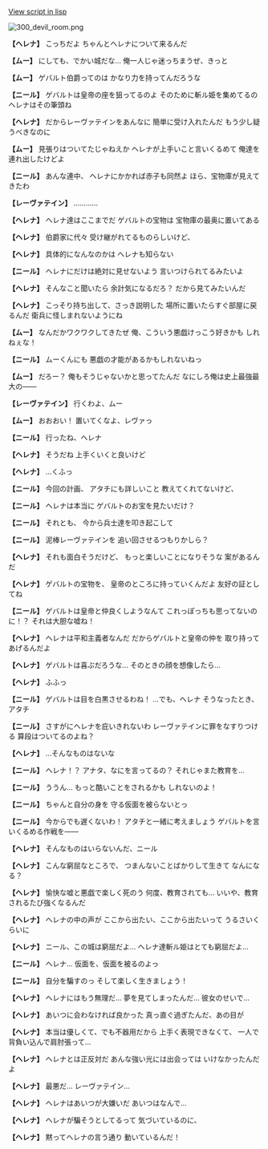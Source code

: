 [View script in lisp](../scripts/100211101.txt)

![300_devil_room.png](../images/backgrounds/300_devil_room.png)

**【ヘレナ】**
こっちだよ
ちゃんとヘレナについて来るんだ

**【ムー】**
にしても、でかい城だな…
俺一人じゃ迷っちまうぜ、きっと

**【ムー】**
ゲバルト伯爵ってのは
かなり力を持ってんだろうな

**【ニール】**
ゲバルトは皇帝の座を狙ってるのよ
そのために斬ル姫を集めてるの
ヘレナはその筆頭ね

**【ヘレナ】**
だからレーヴァテインをあんなに
簡単に受け入れたんだ
もう少し疑うべきなのに

**【ムー】**
見張りはついてたじゃねえか
ヘレナが上手いこと言いくるめて
俺達を連れ出したけどよ

**【ニール】**
あんな連中、
ヘレナにかかれば赤子も同然よ
ほら、宝物庫が見えてきたわ

**【レーヴァテイン】**
…………

**【ヘレナ】**
ヘレナ達はここまでだ
ゲバルトの宝物は
宝物庫の最奥に置いてある

**【ヘレナ】**
伯爵家に代々
受け継がれてるものらしいけど、

**【ヘレナ】**
具体的になんなのかは
ヘレナも知らない

**【ニール】**
ヘレナにだけは絶対に見せないよう
言いつけられてるみたいよ

**【ヘレナ】**
そんなこと聞いたら
余計気になるだろ？
だから見てみたいんだ

**【ヘレナ】**
こっそり持ち出して、さっき説明した
場所に置いたらすぐ部屋に戻るんだ
衛兵に怪しまれないようにね

**【ムー】**
なんだかワクワクしてきたぜ
俺、こういう悪戯けっこう好きかも
しれねぇな！

**【ニール】**
ムーくんにも
悪戯の才能があるかもしれないねっ

**【ムー】**
だろー？
俺もそうじゃないかと思ってたんだ
なにしろ俺は史上最強最大の――

**【レーヴァテイン】**
行くわよ、ムー

**【ムー】**
おおおい！
置いてくなよ、レヴァっ

**【ニール】**
行ったね、ヘレナ

**【ヘレナ】**
そうだね
上手くいくと良いけど

**【ヘレナ】**
…くふっ

**【ニール】**
今回の計画、
アタチにも詳しいこと
教えてくれてないけど、

**【ニール】**
ヘレナは本当に
ゲバルトのお宝を見たいだけ？

**【ニール】**
それとも、
今から兵士達を叩き起こして

**【ニール】**
泥棒レーヴァテインを
追い回させるつもりかしら？

**【ヘレナ】**
それも面白そうだけど、
もっと楽しいことになりそうな
案があるんだ

**【ヘレナ】**
ゲバルトの宝物を、
皇帝のところに持っていくんだよ
友好の証としてね

**【ニール】**
ゲバルトは皇帝と仲良くしようなんて
これっぽっちも思ってないのに！？
それは大胆な嘘ね！

**【ヘレナ】**
ヘレナは平和主義者なんだ
だからゲバルトと皇帝の仲を
取り持ってあげるんだよ

**【ヘレナ】**
ゲバルトは喜ぶだろうな…
そのときの顔を想像したら…

**【ヘレナ】**
ふふっ

**【ニール】**
ゲバルトは目を白黒させるわね！
…でも、ヘレナ
そうなったとき、アタチ

**【ニール】**
さすがにヘレナを庇いきれないわ
レーヴァテインに罪をなすりつける
算段はついてるのよね？

**【ヘレナ】**
…そんなものはないな

**【ニール】**
ヘレナ！？
アナタ、なにを言ってるの？
それじゃまた教育を…

**【ニール】**
ううん…
もっと酷いことをされるかも
しれないのよ！

**【ニール】**
ちゃんと自分の身を
守る仮面を被らないとっ

**【ニール】**
今からでも遅くないわ！
アタチと一緒に考えましょう
ゲバルトを言いくるめる作戦を――

**【ヘレナ】**
そんなものはいらないんだ、ニール

**【ヘレナ】**
こんな窮屈なところで、
つまんないことばかりして生きて
なんになる？

**【ヘレナ】**
愉快な嘘と悪戯で楽しく死のう
何度、教育されても…
いいや、教育されるたび強くなるんだ

**【ヘレナ】**
ヘレナの中の声が
ここから出たい、ここから出たいって
うるさいくらいに

**【ヘレナ】**
ニール、この城は窮屈だよ…
ヘレナ達斬ル姫はとても窮屈だよ…

**【ニール】**
ヘレナ…
仮面を、仮面を被るのよっ

**【ニール】**
自分を騙すのっ
そして楽しく生きましょう！

**【ヘレナ】**
ヘレナにはもう無理だ…
夢を見てしまったんだ…
彼女のせいで…

**【ヘレナ】**
あいつに会わなければ良かった
真っ直ぐ過ぎたんだ、あの目が

**【ヘレナ】**
本当は優しくて、でも不器用だから
上手く表現できなくて、
一人で背負い込んで肩肘張って…

**【ヘレナ】**
ヘレナとは正反対だ
あんな強い光には出会っては
いけなかったんだよ

**【ヘレナ】**
最悪だ…
レーヴァテイン…

**【ヘレナ】**
ヘレナはあいつが大嫌いだ
あいつはなんで…

**【ヘレナ】**
ヘレナが騙そうとしてるって
気づいているのに、

**【ヘレナ】**
黙ってヘレナの言う通り
動いているんだ！